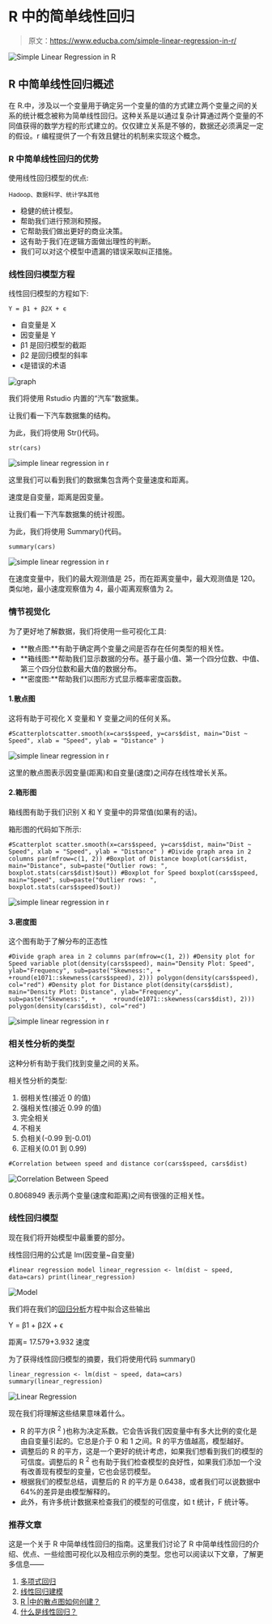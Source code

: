 # R 中的简单线性回归

> 原文：<https://www.educba.com/simple-linear-regression-in-r/>

![Simple Linear Regression in R](img/de9b3042de8d5beb676ce80c93e26ce9.png)



## R 中简单线性回归概述

在 R.中，涉及以一个变量用于确定另一个变量的值的方式建立两个变量之间的关系的统计概念被称为简单线性回归。这种关系是以通过复杂计算通过两个变量的不同值获得的数学方程的形式建立的。仅仅建立关系是不够的，数据还必须满足一定的假设。r 编程提供了一个有效且健壮的机制来实现这个概念。

### R 中简单线性回归的优势

使用线性回归模型的优点:

<small>Hadoop、数据科学、统计学&其他</small>

*   稳健的统计模型。
*   帮助我们进行预测和预报。
*   它帮助我们做出更好的商业决策。
*   这有助于我们在逻辑方面做出理性的判断。
*   我们可以对这个模型中遗漏的错误采取纠正措施。

### 线性回归模型方程

线性回归模型的方程如下:

`Y = β1 + β2X + ϵ`

*   自变量是 X
*   因变量是 Y
*   β1 是回归模型的截距
*   β2 是回归模型的斜率
*   ϵ是错误的术语

![graph](img/fd59945859b00bb839a593d32596b20f.png)



我们将使用 Rstudio 内置的“汽车”数据集。

让我们看一下汽车数据集的结构。

为此，我们将使用 Str()代码。

`str(cars)`

![simple linear regression in r](img/e753362904dc0c9c8a5c32d0db1beeec.png)



这里我们可以看到我们的数据集包含两个变量速度和距离。

速度是自变量，距离是因变量。

让我们看一下汽车数据集的统计视图。

为此，我们将使用 Summary()代码。

`summary(cars)`

![simple linear regression in r](img/b12869ac7ff47f6625f563dc5863710b.png)



在速度变量中，我们的最大观测值是 25，而在距离变量中，最大观测值是 120。类似地，最小速度观察值为 4，最小距离观察值为 2。

### 情节视觉化

为了更好地了解数据，我们将使用一些可视化工具:

*   **散点图:**有助于确定两个变量之间是否存在任何类型的相关性。
*   **箱线图:**帮助我们显示数据的分布。基于最小值、第一个四分位数、中值、第三个四分位数和最大值的数据分布。
*   **密度图:**帮助我们以图形方式显示概率密度函数。

#### 1.散点图

这将有助于可视化 X 变量和 Y 变量之间的任何关系。

`#Scatterplotscatter.smooth(x=cars$speed, y=cars$dist, main="Dist ~ Speed", xlab = "Speed", ylab = "Distance" )`

![simple linear regression in r](img/03ad51228a8f8fafd4341fd1e494659a.png)



这里的散点图表示因变量(距离)和自变量(速度)之间存在线性增长关系。

#### 2.箱形图

箱线图有助于我们识别 X 和 Y 变量中的异常值(如果有的话)。

箱形图的代码如下所示:

`#Scatterplot
scatter.smooth(x=cars$speed, y=cars$dist, main="Dist ~ Speed", xlab = "Speed", ylab = "Distance" )
#Divide graph area in 2 columns
par(mfrow=c(1, 2))
#Boxplot of Distance
boxplot(cars$dist, main="Distance", sub=paste("Outlier rows: ", boxplot.stats(cars$dist)$out))
#Boxplot for Speed
boxplot(cars$speed, main="Speed", sub=paste("Outlier rows: ",
boxplot.stats(cars$speed)$out))`

![simple linear regression in r](img/8adde8d8a71b0d6a154790cbe5b22b6e.png)



#### 3.密度图

这个图有助于了解分布的正态性

`#Divide graph area in 2 columns
par(mfrow=c(1, 2))
#Density plot for Speed variable
plot(density(cars$speed), main="Density Plot: Speed", ylab="Frequency", sub=paste("Skewness:",
+     +round(e1071::skewness(cars$speed), 2)))
polygon(density(cars$speed), col="red")
#Density plot for Distance
plot(density(cars$dist), main="Density Plot: Distance", ylab="Frequency", sub=paste("Skewness:",
+     +round(e1071::skewness(cars$dist), 2)))
polygon(density(cars$dist), col="red")`

![simple linear regression in r](img/05b80a27d2fba4abbfb5eabf75706522.png)



### 相关性分析的类型

这种分析有助于我们找到变量之间的关系。

相关性分析的类型:

1.  弱相关性(接近 0 的值)
2.  强相关性(接近 0.99 的值)
3.  完全相关
4.  不相关
5.  负相关(-0.99 到-0.01)
6.  正相关(0.01 到 0.99)

`#Correlation between speed and distance
cor(cars$speed, cars$dist)`

![Correlation Between Speed](img/a63a093d751e5852f6289b8694001673.png)



0.8068949 表示两个变量(速度和距离)之间有很强的正相关性。

### 线性回归模型

现在我们将开始模型中最重要的部分。

线性回归用的公式是 lm(因变量~自变量)

`#linear regression model
linear_regression <- lm(dist ~ speed, data=cars)
print(linear_regression)`

![Model](img/b9f18bdca7d4cd4f48d5c41540cb2b6f.png)



我们将在我们的[回归分析](https://www.educba.com/what-is-regression-analysis/)方程中拟合这些输出

Y = β1 + β2X + ϵ

距离= 17.579+3.932 速度

为了获得线性回归模型的摘要，我们将使用代码 summary()

`linear_regression <- lm(dist ~ speed, data=cars)
summary(linear_regression)`

![ Linear Regression ](img/44879d893fb73bf402e9a4e5574403fb.png)



现在我们将理解这些结果意味着什么。

*   R 的平方(R <sup>2</sup> )也称为决定系数。它会告诉我们因变量中有多大比例的变化是由自变量引起的。它总是介于 0 和 1 之间。R 的平方值越高，模型越好。
*   调整后的 R 的平方，这是一个更好的统计考虑，如果我们想看到我们的模型的可信度。调整后的 R <sup>2</sup> 也有助于我们检查模型的良好性，如果我们添加一个没有改善现有模型的变量，它也会惩罚模型。
*   根据我们的模型总结，调整后的 R 的平方是 0.6438，或者我们可以说数据中 64%的差异是由模型解释的。
*   此外，有许多统计数据来检查我们的模型的可信度，如 t 统计，F 统计等。

### 推荐文章

这是一个关于 R 中简单线性回归的指南。这里我们讨论了 R 中简单线性回归的介绍、优点、一些绘图可视化以及相应示例的类型。您也可以阅读以下文章，了解更多信息——

1.  [多项式回归](https://www.educba.com/polynomial-regression/)
2.  [线性回归建模](https://www.educba.com/linear-regression-modeling/)
3.  [R |中的散点图如何创建？](https://www.educba.com/scatterplots-in-r/)
4.  [什么是线性回归？](https://www.educba.com/what-is-linear-regression/)





